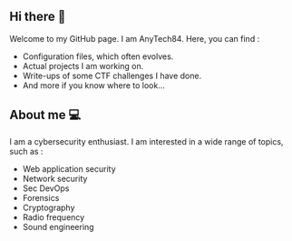 ## Hi there 👋

Welcome to my GitHub page. I am AnyTech84. Here, you can find :
- Configuration files, which often evolves.
- Actual projects I am working on.
- Write-ups of some CTF challenges I have done.
- And more if you know where to look...

## About me 💻

I am a cybersecurity enthusiast. I am interested in a wide range of topics, such as :
- Web application security
- Network security
- Sec DevOps
- Forensics
- Cryptography
- Radio frequency
- Sound engineering
